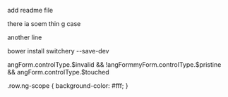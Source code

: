 add readme file

there ia soem thin g case

another line

bower install switchery --save-dev

angForm.controlType.$invalid && !angFormmyForm.controlType.$pristine && angForm.controlType.$touched

.row.ng-scope {
    background-color: #fff;
}
